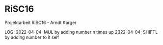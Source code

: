 # RiSC16
Projektarbeit RiSC16 - Arndt Karger

LOG:
	2022-04-04: MUL by adding number n times up
	2022-04-04: SHIFTL by adding number to it self
